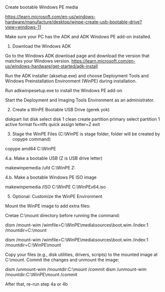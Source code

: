 Create bootable Windows PE media

https://learn.microsoft.com/en-us/windows-hardware/manufacture/desktop/winpe-create-usb-bootable-drive?view=windows-11

Make sure your PC has the ADK and ADK Windows PE add-on installed.

1. Download the Windows ADK

Go to the Windows ADK download page and download the version that matches your Windows version.
https://learn.microsoft.com/en-us/windows-hardware/get-started/adk-install

Run the ADK installer (aksetup.exe) and choose Deployment Tools and Windows Preinstallation Environment (WinPE) during installation.

Run adkwinpesetup.exe to install the Windows PE add-on

Start the Deployment and Imaging Tools Environment as an administrator.

2. Create a WinPE Bootable USB Drive (gerek yok)

diskpart
list disk
select disk 1
clean
create partition primary
select partition 1
active
format fs=ntfs quick
assign letter=Z
exit

3. Stage the WinPE Files (C:\WinPE is stage folder, folder will be created by copype command)

copype amd64 C:\WinPE

4.a. Make a bootable USB (Z is USB drive letter)

makewinpemedia /ufd C:\WinPE Z:

4.b. Make a bootable Windows PE ISO image

makewinpemedia /ISO C:\WinPE C:\WinPEx64.iso

5. Optional: Customize the WinPE Environment

Mount the WinPE image to add extra files:

Cretae C:\mount directory before running the command:

dism /mount-wim /wimfile=C:\WinPE\media\sources\boot.wim /index:1 /mountdir=C:\mount

dism /mount-wim /wimfile=C:\WinPE\media\sources\boot.wim /index:1 /mountdir=C:\WinPE\mount

Copy your files (e.g., disk utilities, drivers, scripts) to the mounted image at C:\mount. Commit the changes and unmount the image:

dism /unmount-wim /mountdir:C:\mount /commit
dism /unmount-wim /mountdir:C:\WinPE\mount /commit

After that, re-run step 4a or 4b








